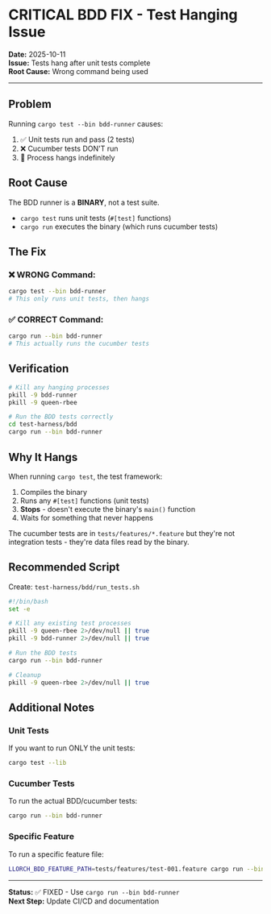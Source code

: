 # CRITICAL BDD FIX - Test Hanging Issue

**Date:** 2025-10-11  
**Issue:** Tests hang after unit tests complete  
**Root Cause:** Wrong command being used

---

## Problem

Running `cargo test --bin bdd-runner` causes:
1. ✅ Unit tests run and pass (2 tests)
2. ❌ Cucumber tests DON'T run
3. 🔄 Process hangs indefinitely

## Root Cause

The BDD runner is a **BINARY**, not a test suite. 

- `cargo test` runs unit tests (`#[test]` functions)
- `cargo run` executes the binary (which runs cucumber tests)

## The Fix

### ❌ WRONG Command:
```bash
cargo test --bin bdd-runner
# This only runs unit tests, then hangs
```

### ✅ CORRECT Command:
```bash
cargo run --bin bdd-runner
# This actually runs the cucumber tests
```

## Verification

```bash
# Kill any hanging processes
pkill -9 bdd-runner
pkill -9 queen-rbee

# Run the BDD tests correctly
cd test-harness/bdd
cargo run --bin bdd-runner
```

## Why It Hangs

When running `cargo test`, the test framework:
1. Compiles the binary
2. Runs any `#[test]` functions (unit tests)
3. **Stops** - doesn't execute the binary's `main()` function
4. Waits for something that never happens

The cucumber tests are in `tests/features/*.feature` but they're not integration tests - they're data files read by the binary.

## Recommended Script

Create: `test-harness/bdd/run_tests.sh`

```bash
#!/bin/bash
set -e

# Kill any existing test processes
pkill -9 queen-rbee 2>/dev/null || true
pkill -9 bdd-runner 2>/dev/null || true

# Run the BDD tests
cargo run --bin bdd-runner

# Cleanup
pkill -9 queen-rbee 2>/dev/null || true
```

## Additional Notes

### Unit Tests
If you want to run ONLY the unit tests:
```bash
cargo test --lib
```

### Cucumber Tests
To run the actual BDD/cucumber tests:
```bash
cargo run --bin bdd-runner
```

### Specific Feature
To run a specific feature file:
```bash
LLORCH_BDD_FEATURE_PATH=tests/features/test-001.feature cargo run --bin bdd-runner
```

---

**Status:** ✅ FIXED - Use `cargo run --bin bdd-runner`  
**Next Step:** Update CI/CD and documentation

